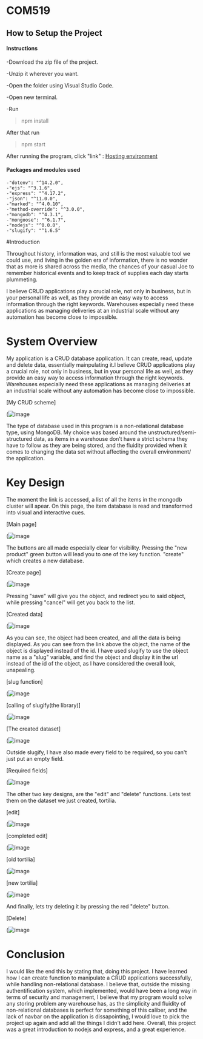 # COM519

## How to Setup the Project

#### Instructions

-Download the zip file of the project.

-Unzip it wherever you want.

-Open the folder using Visual Studio Code.

-Open new terminal.

-Run

>npm install

After that run

>npm start

After running the program, click "link" : [Hosting environment](https://localhost:8080)

#### Packages and modules used

    -"dotenv": "^14.2.0",
    -"ejs": "^3.1.6",
    -"express": "^4.17.2",
    -"json": "^11.0.0",
    -"marked": "^4.0.10",
    -"method-override": "^3.0.0",
    -"mongodb": "^4.3.1",
    -"mongoose": "^6.1.7",
    -"nodejs": "^0.0.0",
    -"slugify": "^1.6.5"
    
#Introduction

Throughout history, information was, and still is the most valuable tool we could use, and living in the golden era of information, there is no wonder that as more is shared across the media, the chances of your casual Joe to remember historical events and to keep track of supplies each day starts plummeting. 

I believe CRUD applications play a crucial role, not only in business, but in your personal life as well, as they provide an easy way to access information through the right keywords. Warehouses especially need these applications as managing deliveries at an industrial scale without any automation has become close to impossible. 

# System Overview

My application is a CRUD database application. It can create, read, update and delete data, essentially mainpulating it.I believe CRUD applications play a crucial role, not only in business, but in your personal life as well, as they provide an easy way to access information through the right keywords. Warehouses especially need these applications as managing deliveries at an industrial scale without any automation has become close to impossible. 

[My CRUD scheme]

(![image](https://user-images.githubusercontent.com/72076515/150511440-ac9f3179-c4c1-42e7-8779-068eb754da08.png)



The type of database used in this program is a non-relational database type, using MongoDB. My choice was based around the unstructured/semi-structured data, as items in a warehouse don’t have a strict schema they have to follow as they are being stored, and the fluidity provided when it comes to changing the data set without affecting the overall environment/ the application.

# Key Design

The moment the link is accessed, a list of all the items in the mongodb cluster will apear. On this page, the item database is read and transformed into visual and interactive cues.

[Main page]

(![image](https://user-images.githubusercontent.com/72076515/150557510-2e227019-d434-4e76-b052-fc5d13d4d6b5.png)

The buttons are all made especially clear for visibility. Pressing the "new product" green button will lead you to one of the key function. "create" which creates a new database.

[Create page]

(![image](https://user-images.githubusercontent.com/72076515/150558089-e91878e4-4793-4c13-b3c1-89cf88e85a68.png)

Pressing "save" will give you the object, and redirect you to said object, while pressing "cancel" will get you back to the list.

[Created data]

(![image](https://user-images.githubusercontent.com/72076515/150558798-322d0624-50d5-41ea-841f-b99f12a78577.png)

As you can see, the object had been created, and all the data is being displayed. As you can see from the link above the object, the name of the object is displayed instead of the id. I have used slugify to use the object name as a "slug" variable, and find the object and display it in the url instead of the id of the object, as I have considered the overall look, unapealing.

[slug function]

(![image](https://user-images.githubusercontent.com/72076515/150559684-ad036e2b-6526-4723-b92a-83c94342a918.png)

[calling of slugify(the library)]

(![image](https://user-images.githubusercontent.com/72076515/150559821-c869c40a-b670-4277-ba1c-de6485fb6150.png)

[The created dataset]

(![image](https://user-images.githubusercontent.com/72076515/150559955-effd6a8b-8f97-46b8-9281-6d573d5411e5.png)

Outside slugify, I have also made every field to be required, so you can't just put an empty field. 

[Required fields]

(![image](https://user-images.githubusercontent.com/72076515/150560412-0dae7b62-3031-4b52-9405-1ddfa231b686.png)

The other two key designs, are the "edit" and "delete" functions. Lets test them on the dataset we just created, tortilia.

[edit]

(![image](https://user-images.githubusercontent.com/72076515/150560706-07ac330e-26d0-493c-8b93-c667acf29b2e.png)

[completed edit]

(![image](https://user-images.githubusercontent.com/72076515/150560976-294b5412-2af8-4d60-a444-a0937c897156.png)

[old tortilia]

(![image](https://user-images.githubusercontent.com/72076515/150561083-13efd182-4889-4385-b02f-39e7304eb2bf.png)

[new tortilia]

(![image](https://user-images.githubusercontent.com/72076515/150561140-1ee6c304-f5ac-46ec-9808-237cc7dc7dfd.png)

And finally, lets try deleting it by pressing the red "delete" button.

[Delete]

(![image](https://user-images.githubusercontent.com/72076515/150561486-fd8d9d3b-1c64-4ee2-80ce-8dd50b0893ac.png)


# Conclusion

I would like the end this by stating that, doing this project. I have learned how I can create function to manipulate a CRUD applications successfully, while handling non-relational database. I believe that, outside the missing authentification system, which implemented, would have been a long way in terms of security and management, I believe that my program would solve any storing problem any warehouse has, as the simplicity and fluidity of non-relational databases is perfect for something of this caliber, and the lack of navbar on the application is dissapointing, I would love to pick the project up again and add all the things I didn't add here. Overall, this project was a great introduction to nodejs and express, and a great experience.









